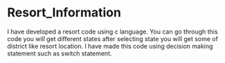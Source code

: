 # Resort_Information
I have developed a resort code using c language. You can go through this code you will get different  states after selecting state you will get some of district like resort location. I have made this code using decision making statement such as switch statement.
